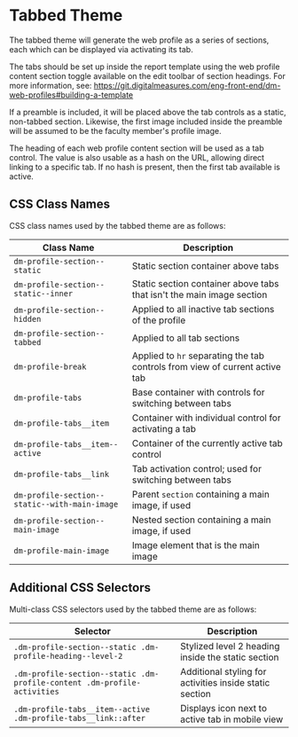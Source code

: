 # Tabbed Theme

The tabbed theme will generate the web profile as a series of sections, each which can be displayed via activating its tab.

The tabs should be set up inside the report template using the web profile content section toggle available on the edit toolbar of section headings. For more information, see:
https://git.digitalmeasures.com/eng-front-end/dm-web-profiles#building-a-template

If a preamble is included, it will be placed above the tab controls as a static, non-tabbed section. Likewise, the first image included inside the preamble will be assumed to be the faculty member's profile image.

The heading of each web profile content section will be used as a tab control. The value is also usable as a hash on the URL, allowing direct linking to a specific tab. If no hash is present, then the first tab available is active.

## CSS Class Names

CSS class names used by the tabbed theme are as follows:

| Class Name                                    | Description                                                                 |
| --------------------------------------------- | --------------------------------------------------------------------------- |
| `dm-profile-section--static`                  | Static section container above tabs                                         |
| `dm-profile-section--static--inner`           | Static section container above tabs that isn't the main image section       |
| `dm-profile-section--hidden`                  | Applied to all inactive tab sections of the profile                         |
| `dm-profile-section--tabbed`                  | Applied to all tab sections                                                 |
| `dm-profile-break`                            | Applied to `hr` separating the tab controls from view of current active tab |
| `dm-profile-tabs`                             | Base container with controls for switching between tabs                     |
| `dm-profile-tabs__item`                       | Container with individual control for activating a tab                      |
| `dm-profile-tabs__item--active`               | Container of the currently active tab control                               |
| `dm-profile-tabs__link`                       | Tab activation control; used for switching between tabs                     |
| `dm-profile-section--static--with-main-image` | Parent `section` containing a main image, if used                           |
| `dm-profile-section--main-image`              | Nested section containing a main image, if used                             |
| `dm-profile-main-image`                       | Image element that is the main image                                        |

## Additional CSS Selectors

Multi-class CSS selectors used by the tabbed theme are as follows:

| Selector                                                                 | Description                                             |
| ------------------------------------------------------------------------ | ------------------------------------------------------- |
| `.dm-profile-section--static .dm-profile-heading--level-2`               | Stylized level 2 heading inside the static section      |
| `.dm-profile-section--static .dm-profile-content .dm-profile-activities` | Additional styling for activities inside static section |
| `.dm-profile-tabs__item--active .dm-profile-tabs__link::after`           | Displays icon next to active tab in mobile view         |